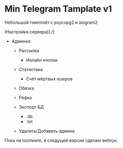 Min Telegram Tamplate v1
========================
Небольшой тэмплэйт с psycopg2 и aiogram2

(Настройка сервера)[./]

- Админка:
  - Рассылка
    - Инлайн кнопки
  
  - Статистика
    - Счёт мёртвых юзеров
  
  - Обязка 
  
  - Рефка
  
  - Экспорт БД
    - .db 
    - .txt 
  
  - Удалить/Добавить админа

Пока на поллинге, в следущей версии сделаю вебхук.
